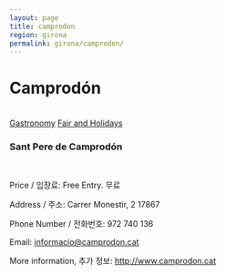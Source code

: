 ```yaml
---
layout: page
title: camprodon
region: girona
permalink: girona/camprodon/
---
```


# Camprodón
<br>
<a class="btn btn-info" href="camprodon/gastronomy" role="button">Gastronomy</a>
<a class="btn btn-info" href="camprodon/fair_and_holiday" role="button">Fair and Holidays</a>

### Sant Pere de Camprodón
<br>

Price / 입장료: Free Entry. 무료  

Address / 주소: Carrer Monestir, 2 17867  

Phone Number / 전화번호: 972 740 136  

Email: informacio@camprodon.cat  

More information, 추가 정보: <http://www.camprodon.cat>

<br><br><br><br>
